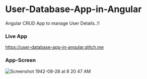 # User-Database-App-in-Angular
Angular CRUD App to manage User Details..!!

### Live App  
https://user-database-app-in-angular.glitch.me

### App-Screen
![Screenshot 1942-08-28 at 8 20 47 AM](https://user-images.githubusercontent.com/20369800/99615328-3c6dc600-2a41-11eb-87f8-ef5f16682901.png)
